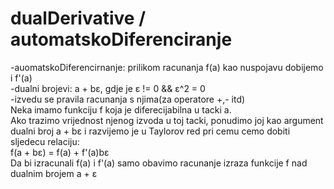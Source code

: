 # dualDerivative / automatskoDiferenciranje
-auomatskoDiferencirnanje: prilikom racunanja f(a) kao nuspojavu dobijemo i f'(a)  
-dualni brojevi: a + bɛ, gdje je ɛ != 0 && ɛ^2 = 0  
-izvedu se pravila racunanja s njima(za operatore +,- itd)  
Neka imamo funkciju f koja je diferecijabilna u tacki a.  
Ako trazimo vrijednost njenog izvoda u toj tacki, ponudimo joj kao argument  
dualni broj a + bɛ i razvijemo je u Taylorov red pri cemu cemo dobiti sljedecu relaciju:  
f(a + bɛ) = f(a) + f'(a)bɛ  
Da bi izracunali f(a) i f'(a) samo obavimo racunanje izraza funkcije f nad dualnim brojem a + ɛ
